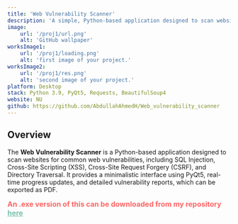```yaml
---
title: 'Web Vulnerability Scanner'
description: 'A simple, Python-based application designed to scan websites for common web vulnerabilities.'
image:
    url: '/proj1/url.png'
    alt: 'GitHub wallpaper'
worksImage1:
    url: '/proj1/loading.png'
    alt: 'first image of your project.'
worksImage2:
    url: '/proj1/res.png'
    alt: 'second image of your project.'
platform: Desktop
stack: Python 3.9, PyQt5, Requests, BeautifulSoup4
website: NU
github: https://github.com/AbdullahAhmedH/Web_vulnerability_scanner
---
```


## Overview

The **Web Vulnerability Scanner** is a Python-based application designed to scan websites for common web vulnerabilities, including SQL Injection, Cross-Site Scripting (XSS), Cross-Site Request Forgery (CSRF), and Directory Traversal. It provides a minimalistic interface using PyQt5, real-time progress updates, and detailed vulnerability reports, which can be exported as PDF.

<span style="color: #ff6666; font-weight: bold; font-size: 16px">An .exe version of this can be downloaded from my repository <a style="color:#78c2ad" href="https://github.com/AbdullahAhmedH/Web_vulnerability_scanner/raw/main/dist/WVA.exe" target= "_blank">here</a></span>
